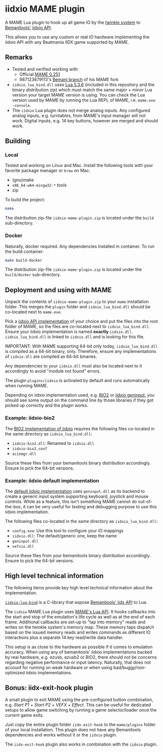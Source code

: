 # iidxio MAME plugin

A MAME Lua plugin to hook up all game IO by the
[twinkle system](https://github.com/mamedev/mame/blob/master/src/mame/konami/twinkle.cpp) to
[Bemanitools'](https://github.com/djhackersdev/bemanitools)
[iidxio API](https://github.com/djhackersdev/bemanitools/blob/master/doc/api.md).

This allows you to use any custom or real IO hardware implementing the iidxio API with any
Beatmania IIDX game supported by MAME. 

## Remarks

* Tested and verified working with
  * Official [MAME 0.251](https://github.com/mamedev/mame/releases/tag/mame0251)
  * 987123879113's 
    [Bemani branch](https://github.com/987123879113/mame/commit/9b651b0e5bd269ac5bcb4e63b73990b692aa6cdb) of his MAME fork
* `iidxio_lua_bind.dll` uses
  [Lua 5.3.6](https://sourceforge.net/projects/luabinaries/files/5.3.6/Windows%20Libraries/Dynamic/lua-5.3.6_Win64_dllw6_lib.zip/download) (included in this repository and the binary distribution
  zip) which must match the same major + minor Lua version your target MAME version is using. You
  can check the Lua version used by MAME by running the Lua REPL of MAME, i.e. `mame.exe -console`.
* The `iidxio` Lua plugin does not merge analog inputs. Any configured analog inputs, e.g.
  turntables, from MAME's input manager will not work. Digital inputs, e.g. 14 key buttons, however
  are merged and should work.

## Building

### Local

Tested and working on Linux and Mac. Install the following tools with your favorite package
manager or `brew` on Mac:

* (gnu)make
* `x86_64-w64-mingw32-*` tools
* zip

To build the project:

```sh
make
```

The distribution zip-file `iidxio-mame-plugin.zip` is located under the `build` sub-directory.

### Docker

Naturally, docker required. Any dependencies installed in container. To run the build container:

```sh
make build-docker
```

The distribution zip-file `iidxio-mame-plugin.zip` is located under the `build/docker`
sub-directory.

## Deployment and using with MAME

Unpack the contents of `iidxio-mame-plugin.zip` to your `mame` installation folder. This merges
the `plugin` folder and `iidxio_lua_bind.dll` should be co-located next to `mame.exe`.

Pick a
[iidxio API implementation](https://github.com/djhackersdev/bemanitools/blob/master/doc/api.md#implementations) of your choice and put the files into the root folder of MAME, so the files
are co-located next to `iidxio_lua_bind.dll`. Ensure your iidxio implementation is named **exactly**
`iidxio.dll`. `iidxio_lua_bind.dll` is linked to `iidxio.dll` and is looking for this file.

IMPORTANT: With MAME supporting 64-bit only today, `iidxio_lua_bind.dll` is compiled as a 64-bit
binary, only. Therefore, ensure any implementations of `iidxio.dll` are compiled as 64-bit binaries.

Any dependencies to your `iidxio.dll` must also be located next to it accordingly to avoid "module
not found" errors.

The plugin `plugins/iidxio` is activated by default and runs automatically when running MAME.

Depending on iidxio implementation used, e.g. [BIO2](#example-iidxio-bio2) or
[iidxio geninput](#example-iidxio-default-implementation), you should see some output on the
command line by those libraries if they got picked up correctly and the plugin works.

### Example: iidxio-bio2

The
[BIO2 implementation of iidxio](https://github.com/djhackersdev/bemanitools/blob/master/doc/iidxhook/iidxio-bio2.md) requires the following files co-located in the same directory as
`iidxio_lua_bind.dll`:

* `iidxio-bio2.dll`: Renamed to `iidxio.dll`
* `iidxio-bio2.conf`
* `aciomgr.dll`

Source these files from your bemanitools binary distribution accordingly. Ensure to pick the 64-bit
versions.

### Example: iidxio default implementation

The
[default iidxio implementation](https://github.com/djhackersdev/bemanitools/blob/master/doc/api.md#io-boards) uses `geninput.dll` as its backend to create a generic input system supporting
keyboard, joystick and mouse controls. While as a feature, this isn't something MAME cannot do
out-of-the-box, it can be very useful for testing and debugging purpose to use this iidxio implementation.

The following files co-located in the same directory as `iidxio_lua_bind.dll`:

* `config.exe`: Use this tool to configure your IO mappings
* `iidxio.dll`: The default/generic one, keep the name
* `geninput.dll`
* `vefxio.dll`

Source these files from your bemanitools binary distribution accordingly. Ensure to pick the 64-bit
versions.

## High level technical information

The following items provide key high level technical information about the implementation.

[`iidxio-lua-bind`](src/main/iidxio-lua-bind/iidxio-lua-bind.c) is a C-library that expose [Bemanitools' iidx API](https://github.com/djhackersdev/bemanitools/blob/master/doc/api.md) to Lua.

The `iidxio` MAME Lua plugin uses
[MAME's Lua API](https://docs.mamedev.org/techspecs/luareference.html). It hooks callbacks into the
start and stop of the emulation's life cycle as well as at the end of each frame. Additional 
callbacks are set-up to "tap into memory" reads and writes on the twinkle system's memory map. These
memory taps dispatch based on the issued memory reads and writes commands as different IO
interactions plus a separate 14 key read/write data handler.

This setup is as close to the hardware as possible if it comes to emulation accuracy. When using any
of bemanitools' iidxio implementations backed by real hardware, e.g. ezusb, ezusb2 or BIO2, there
should not be concerns regarding negative performance or input latency. Naturally, that does not
account for running on weak hardware or when using bad/buggy/non-optimized iidxio implementations.

## Bonus: iidx-exit-hook plugin

A small plugin to exit MAME using the pre-configured button combination, e.g. *Start P1* +
*Start P2* + *VEFX* + *Effect*. This can be useful for dedicated setups to allow game switching by
running a game selector/loader once the current game exits.

Just copy the entire plugin folder `iidx-exit-hook` to the `mame/plugins` folder of your local installation. This plugin does not have any Bemanitools dependencies and works without it or
the `iidxio` plugin.

The `iidx-exit-hook` plugin also works in combination with the `iidxio` plugin.